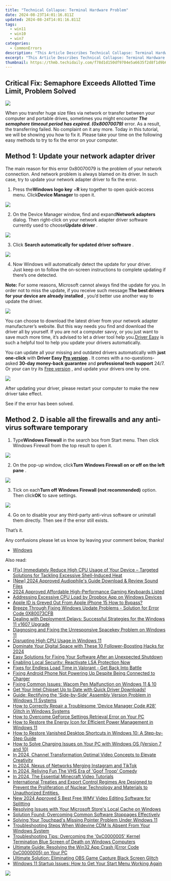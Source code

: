```yaml
---
title: "Technical Collapse: Terminal Hardware Problem"
date: 2024-08-23T14:01:16.811Z
updated: 2024-08-24T14:01:16.811Z
tags:
  - win11
  - win10
  - win7
categories:
  - CommonErrors
description: "This Article Describes Technical Collapse: Terminal Hardware Problem"
excerpt: "This Article Describes Technical Collapse: Terminal Hardware Problem"
thumbnail: https://thmb.techidaily.com/f78d1d150df9704e5a6635f2d8f1d9b65ffaf1875700edcd569333cc9eed6a06.jpg
---
```


## Critical Fix: Semaphore Exceeds Allotted Time Limit, Problem Solved

![](https://images.drivereasy.com/wp-content/uploads/2017/06/1-5.png)

 When you transfer huge size files via network or transfer between your computer and portable drives, sometimes you might encounter _**The semaphore timeout period has expired. (0x80070079)**_  error. As a result, the transferring failed. No complaint on it any more. Today in this tutorial, we will be showing you how to fix it. Please take your time on the following easy methods to try to fix the error on your computer.

## **Method 1: Update your network adapter driver**

 The main reason for this error 0x80070079 is the problem of your network connection. And network problem is always blamed on its driver. In such case, try to update your network adapter driver to fix the error.

 1) Press the**Windows logo key** +**R** key together to open quick-access menu. Click**Device Manager** to open it.

![](https://images.drivereasy.com/wp-content/uploads/2017/06/2-3.png)

 2) On the Device Manager window, find and expand**Network adapters** dialog. Then right-click on your network adapter driver software currently used to choose**Update driver** .

![](https://images.drivereasy.com/wp-content/uploads/2017/06/2-4.png)

3) Click   **Search automatically for updated driver software** .

![](https://images.drivereasy.com/wp-content/uploads/2017/06/3-5.png)

 4) Now Windows will automatically detect the update for your driver.  
 Just keep on to follow the on-screen instructions to complete updating if there’s one detected.

**Note:**  For some reasons, Microsoft cannot always find the update for you. In order not to miss the update, if you receive such message:**The best drivers for your device are already installed** , you’d better use another way to update the driver.

![](https://images.drivereasy.com/wp-content/uploads/2017/06/4-4.png)

 You can choose to download the latest driver from your network adapter manufacturer’s website. But this way needs you find and download the driver all by yourself. If you are not a computer savvy, or you just want to save much more time, it’s advised to let a driver tool help you.[Driver Easy](https://tools.techidaily.com/drivereasy/download/) is such a helpful tool to help you update your drivers automatically.

 You can update all your missing and outdated drivers automatically with **just one-click** with   **Driver Easy [Pro version](https://tools.techidaily.com/drivereasy/download/)** . It comes with a no-questions-asked **30-day money-back guarantee** and **professional tech support**  24/7\. Or your can try its [Free version](https://tools.techidaily.com/drivereasy/download/) , and update your drivers one by one.

![](https://images.drivereasy.com/wp-content/uploads/2017/06/13.jpg)

 After updating your driver, please restart your computer to make the new driver take effect.

See if the error has been solved.

## **Method 2\. D isable all the firewalls and any anti-virus software temporary**

 1) Type**Windows Firewall** in the search box from Start menu. Then click Windows Firewall from the top result to open it.

![](https://images.drivereasy.com/wp-content/uploads/2017/06/5-5.png)

 2) On the pop-up window, click**Turn Windows Firewall on or off on the left pane** .

![](https://images.drivereasy.com/wp-content/uploads/2017/06/6-4.png)

 3) Tick on each**Turn off Windows Firewall (not recommended)** option.  
 Then click**OK** to save settings.

![](https://images.drivereasy.com/wp-content/uploads/2017/06/7-3.png)

 4) Go on to disable your any third-party anti-virus software or uninstall them directly. Then see if the error still exists.

That’s it.

Any confusions please let us know by leaving your comment below, thanks!

* [Windows](https://tools.techidaily.com/drivereasy/download/)

<ins class="adsbygoogle"
     style="display:block"
     data-ad-format="autorelaxed"
     data-ad-client="ca-pub-7571918770474297"
     data-ad-slot="1223367746"></ins>



<ins class="adsbygoogle"
     style="display:block"
     data-ad-client="ca-pub-7571918770474297"
     data-ad-slot="8358498916"
     data-ad-format="auto"
     data-full-width-responsive="true"></ins>

<span class="atpl-alsoreadstyle">Also read:</span>
<div><ul>
<li><a href="https://win-howtos.techidaily.com/1723204135970-fix-immediately-reduce-high-cpu-usage-of-your-device-targeted-solutions-for-tackling-excessive-shell-induced-heat/"><u>[Fix] Immediately Reduce High CPU Usage of Your Device – Targeted Solutions for Tackling Excessive Shell-Induced Heat</u></a></li>
<li><a href="https://video-screen-grab.techidaily.com/new-2024-approved-audiophiles-guide-download-and-review-sound-files/"><u>[New] 2024 Approved  Audiophile's Guide  Download & Review Sound Files</u></a></li>
<li><a href="https://screen-activity-recording.techidaily.com/2024-approved-affordable-high-performance-gaming-keyboards-listed/"><u>2024 Approved  Affordable High-Performance Gaming Keyboards Listed</u></a></li>
<li><a href="https://windows11.techidaily.com/addressing-excessive-cpu-load-by-dropbox-app-on-windows-devices/"><u>Addressing Excessive CPU Load by Dropbox App on Windows Devices</u></a></li>
<li><a href="https://apple-account.techidaily.com/apple-id-is-greyed-out-from-apple-iphone-15-how-to-bypass-by-drfone-ios/"><u>Apple ID is Greyed Out From Apple iPhone 15 How to Bypass?</u></a></li>
<li><a href="https://win-howtos.techidaily.com/breeze-through-fixing-windows-update-problems-solution-for-error-code-0x80073cfb/"><u>Breeze Through Fixing Windows Update Problems - Solution for Error Code 0X80073CFB</u></a></li>
<li><a href="https://win-howtos.techidaily.com/dealing-with-deployment-delays-successful-strategies-for-the-windows-11-v1607-upgrade/"><u>Dealing with Deployment Delays: Successful Strategies for the Windows 11 v1607 Upgrade</u></a></li>
<li><a href="https://win-howtos.techidaily.com/diagnosing-and-fixing-the-unresponsive-spacekey-problem-on-windows-11/"><u>Diagnosing and Fixing the Unresponsive Spacekey Problem on Windows 11</u></a></li>
<li><a href="https://win-howtos.techidaily.com/disrupting-high-cpu-usage-in-windows-11/"><u>Disrupting High CPU Usage in Windows 11</u></a></li>
<li><a href="https://facebook-clips.techidaily.com/dominate-your-digital-space-with-these-10-follower-boosting-hacks-for-2024/"><u>Dominate Your Digital Space with These 10 Follower-Boosting Hacks for 2024</u></a></li>
<li><a href="https://win-howtos.techidaily.com/easy-solutions-for-fixing-your-software-after-an-unexpected-shutdown/"><u>Easy Solutions for Fixing Your Software After an Unexpected Shutdown</u></a></li>
<li><a href="https://win-howtos.techidaily.com/enabling-local-security-reactivate-lsa-protection-now/"><u>Enabling Local Security: Reactivate LSA Protection Now</u></a></li>
<li><a href="https://win-howtos.techidaily.com/fixes-for-endless-load-time-in-valorant-get-back-into-battle/"><u>Fixes for Endless Load Time in Valorant - Get Back Into Battle</u></a></li>
<li><a href="https://win-howtos.techidaily.com/fixing-android-phone-not-powering-up-despite-being-connected-to-charger/"><u>Fixing Android Phone Not Powering Up Despite Being Connected to Charger</u></a></li>
<li><a href="https://win-howtos.techidaily.com/fixing-common-issues-wacom-pen-malfunction-on-windows-11-and-10/"><u>Fixing Common Issues: Wacom Pen Malfunction on Windows 11 & 10</u></a></li>
<li><a href="https://hardware-help.techidaily.com/get-your-intel-chipset-up-to-date-with-quick-driver-downloads/"><u>Get Your Intel Chipset Up to Date with Quick Driver Downloads!</u></a></li>
<li><a href="https://win-howtos.techidaily.com/guide-rectifying-the-side-by-side-assembly-version-problem-in-windows-11-systems/"><u>Guide: Rectifying the 'Side-by-Side' Assembly Version Problem in Windows 11 Systems</u></a></li>
<li><a href="https://win-howtos.techidaily.com/how-to-correctly-repair-a-troublesome-device-manager-code-28-glitch-in-windows-systems/"><u>How to Correctly Repair a Troublesome 'Device Manager Code #28' Glitch in Windows Systems</u></a></li>
<li><a href="https://win-howtos.techidaily.com/how-to-overcome-geforce-settings-retrieval-error-on-your-pc/"><u>How to Overcome GeForce Settings Retrieval Error on Your PC</u></a></li>
<li><a href="https://win-howtos.techidaily.com/how-to-restore-the-energy-icon-for-efficient-power-management-in-windows-11/"><u>How to Restore the Energy Icon for Efficient Power Management in Windows 11</u></a></li>
<li><a href="https://win-howtos.techidaily.com/how-to-restore-vanished-desktop-shortcuts-in-windows-10-a-step-by-step-guide/"><u>How to Restore Vanished Desktop Shortcuts in Windows 10: A Step-by-Step Guide</u></a></li>
<li><a href="https://win-howtos.techidaily.com/how-to-solve-charging-issues-on-your-pc-with-windows-os-version-7-and-10/"><u>How to Solve Charging Issues on Your PC with Windows OS (Version 7 and 10)</u></a></li>
<li><a href="https://youtube-zero.techidaily.com/24-channel-transformation-optimal-video-concepts-to-elevate-creativity/"><u>In 2024, Channel Transformation  Optimal Video Concepts to Elevate Creativity</u></a></li>
<li><a href="https://extra-approaches.techidaily.com/in-2024-nexus-of-networks-merging-instagram-and-tiktok/"><u>In 2024, Nexus of Networks  Merging Instagram and TikTok</u></a></li>
<li><a href="https://extra-support.techidaily.com/in-2024-reliving-fun-the-vhs-era-of-goof-troop-comedy/"><u>In 2024, Reliving Fun  The VHS Era of 'Goof Troop' Comedy</u></a></li>
<li><a href="https://video-screen-grab.techidaily.com/in-2024-the-essential-minecraft-video-tutorials/"><u>In 2024, The Essential Minecraft Video Tutorials</u></a></li>
<li><a href="https://win-amazing.techidaily.com/international-treaties-and-export-control-regimes-are-designed-to-prevent-the-proliferation-of-nuclear-technology-and-materials-to-unauthorized-entities/"><u>International Treaties and Export Control Regimes Are Designed to Prevent the Proliferation of Nuclear Technology and Materials to Unauthorized Entities.</u></a></li>
<li><a href="https://smart-video-creator.techidaily.com/new-2024-approved-s-best-free-wmv-video-editing-software-for-splitting/"><u>New 2024 Approved S Best Free WMV Video Editing Software for Splitting</u></a></li>
<li><a href="https://win-howtos.techidaily.com/resolving-issues-with-your-microsoft-stores-local-cache-on-windows/"><u>Resolving Issues with Your Microsoft Store's Local Cache on Windows</u></a></li>
<li><a href="https://win-howtos.techidaily.com/solution-found-overcoming-common-software-stoppages-effectively/"><u>Solution Found: Overcoming Common Software Stoppages Effectively</u></a></li>
<li><a href="https://win-howtos.techidaily.com/solving-your-touchpads-missing-pointer-problem-under-windows-11/"><u>Solving Your Touchpad's Missing Pointer Problem Under Windows 11</u></a></li>
<li><a href="https://win-howtos.techidaily.com/troubleshooting-steps-when-widevine-cdm-is-absent-from-your-windows-system/"><u>Troubleshooting Steps When Widevine CDM Is Absent From Your Windows System</u></a></li>
<li><a href="https://win-howtos.techidaily.com/troubleshooting-tips-overcoming-the-0xc0000005-kernel-termination-blue-screen-of-death-on-windows-computers/"><u>Troubleshooting Tips: Overcoming the '0xC0000005' Kernel Termination Blue Screen of Death on Windows Computers</u></a></li>
<li><a href="https://win-howtos.techidaily.com/ultimate-guide-resolving-the-win32-app-crash-error-code-0xc0000005-on-your-pc/"><u>Ultimate Guide: Resolving the Win32 App Crash (Error Code 0xC0000005) on Your PC</u></a></li>
<li><a href="https://win-howtos.techidaily.com/ultimate-solution-eliminating-obs-game-capture-black-screen-glitch/"><u>Ultimate Solution: Eliminating OBS Game Capture Black Screen Glitch</u></a></li>
<li><a href="https://win-howtos.techidaily.com/windows-11-startup-issues-how-to-get-your-start-menu-working-again/"><u>Windows 11 Startup Issues: How to Get Your Start Menu Working Again</u></a></li>
</ul></div>

<!-- affiliate ads begin -->
<a href="https://secure.2checkout.com/order/checkout.php?PRODS=4940312&QTY=1&AFFILIATE=108875&CART=1"><img src="https://secure.avangate.com/images/merchant/333ac5d90817d69113471fbb6e531bee/sps-partnership-728x90eng.png" border="0"></a>
<!-- affiliate ads end -->